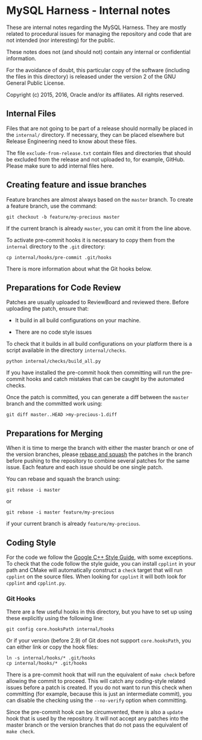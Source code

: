 MySQL Harness - Internal notes
==============================

These are internal notes regarding the MySQL Harness. They are mostly
related to procedural issues for managing the repository and code that
are not intended (nor interesting) for the public.

These notes does not (and should not) contain any internal or
confidential information.

For the avoidance of doubt, this particular copy of the software
(including the files in this directory) is released under the version
2 of the GNU General Public License.

Copyright (c) 2015, 2016, Oracle and/or its affiliates. All rights reserved.


Internal Files
--------------

Files that are not going to be part of a release should normally be
placed in the `internal/` directory. If necessary, they can be placed
elsewhere but Release Engineering need to know about these files.

The file `exclude-from-release.txt` contain files and directories that
should be excluded from the release and not uploaded to, for example,
GitHub. Please make sure to add internal files here.


Creating feature and issue branches
-----------------------------------

Feature branches are almost always based on the `master` branch. To
create a feature branch, use the command:

    git checkout -b feature/my-precious master

If the current branch is already `master`, you can omit it from the
line above.

To activate pre-commit hooks it is necessary to copy them from the
`internal` directory to the `.git` directory:

    cp internal/hooks/pre-commit .git/hooks

There is more information about what the Git hooks below.


Preparations for Code Review
----------------------------

Patches are usually uploaded to ReviewBoard and reviewed there. Before
uploading the patch, ensure that:

- It build in all build configurations on your machine.

- There are no code style issues

To check that it builds in all build configurations on your platform
there is a script available in the directory `internal/checks`.

    python internal/checks/build_all.py

If you have installed the pre-commit hook then committing will run the
pre-commit hooks and catch mistakes that can be caught by the
automated checks.

Once the patch is committed, you can generate a diff between the
`master` branch and the committed work using:

    git diff master..HEAD >my-precious-1.diff


Preparations for Merging
------------------------

When it is time to merge the branch with either the master branch or
one of the version branches, please
[rebase and squash](https://help.github.com/articles/about-git-rebase/)
the patches in the branch before pushing to the repository to combine
several patches for the same issue. Each feature and each issue should
be one single patch.

You can rebase and squash the branch using:

    git rebase -i master

or

    git rebase -i master feature/my-precious

if your current branch is already `feature/my-precious`.


Coding Style
------------

For the code we follow the
[Google C++ Style Guide](http://google.github.io/styleguide/cppguide.html),
with some exceptions. To check that the code follow the style guide,
you can install `cpplint` in your path and CMake will automatically
construct a `check` target that will run `cpplint` on the source
files. When looking for `cpplint` it will both look for `cpplint` and
`cpplint.py`.

### Git Hooks ###

There are a few useful hooks in this directory, but you have to set up
using these explicitly using the following line:

    git config core.hooksPath internal/hooks

Or if your version (before 2.9) of Git does not support
`core.hooksPath`, you can either link or copy the hook files:

    ln -s internal/hooks/* .git/hooks
    cp internal/hooks/* .git/hooks

There is a pre-commit hook that will run the equivalent of `make
check` before allowing the commit to proceed. This will catch any
coding-style related issues before a patch is created. If you do not
want to run this check when committing (for example, because this is
just an intermediate commit), you can disable the checking using the
`--no-verify` option when committing.

Since the pre-commit hook can be circumvented, there is also a
`update` hook that is used by the repository. It will not accept any
patches into the master branch or the version branches that do not
pass the equivalent of `make check`.
